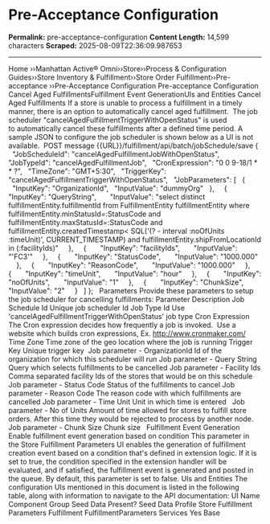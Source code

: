 # Pre-Acceptance Configuration

**Permalink:** pre-acceptance-configuration
**Content Length:** 14,599 characters
**Scraped:** 2025-08-09T22:36:09.987653

---

Home &rsaquo;&rsaquo;Manhattan Active® Omni&rsaquo;&rsaquo;Store&rsaquo;&rsaquo;Process & Configuration Guides&rsaquo;&rsaquo;Store Inventory & Fulfillment&rsaquo;&rsaquo;Store Order Fulfillment&rsaquo;&rsaquo;Pre-acceptance ››Pre-Acceptance Configuration Pre-acceptance Configuration Cancel Aged FulfillmentsFulfillment Event GenerationUIs and Entities Cancel Aged Fulfillments If a&nbsp;store&nbsp;is unable to&nbsp;process a fulfillment&nbsp;in a timely manner, there is an option to automatically cancel&nbsp;aged fulfillment.&nbsp; The job scheduler &quot;cancelAgedFulfillmentTriggerWithOpenStatus&quot; is used to&nbsp;automatically cancel&nbsp;these fulfillments&nbsp;after&nbsp;a defined&nbsp;time period.&nbsp;A sample JSON to configure the job scheduler is shown below as a&nbsp;UI is not available.&nbsp; POST message {{URL}}/fulfillment/api/batch/jobSchedule/save {&nbsp; &nbsp; &quot;JobScheduleId&quot;: &quot;cancelAgedFulfillmentJobWithOpenStatus&quot;, &nbsp; &quot;JobTypeId&quot;: &quot;cancelAgedFulfillmentJob&quot;, &nbsp; &quot;CronExpression&quot;: &quot;0 0 9-18/1 * * ?&quot;, &nbsp;&nbsp;&quot;TimeZone&quot;: &quot;GMT+5:30&quot;, &nbsp; &quot;TriggerKey&quot;: &quot;cancelAgedFulfillmentTriggerWithOpenStatus&quot;, &nbsp; &quot;JobParameters&quot;: [ &nbsp;&nbsp;{ &nbsp;&nbsp;&quot;InputKey&quot;: &quot;OrganizationId&quot;, &nbsp;&nbsp;&quot;InputValue&quot;: &quot;dummyOrg&quot; &nbsp;&nbsp;}, &nbsp; &nbsp; { &nbsp; &nbsp; &nbsp; &quot;InputKey&quot;: &quot;QueryString&quot;, &nbsp; &nbsp; &nbsp; &quot;InputValue&quot;: &quot;select distinct fulfillmentEntity.fulfillmentId from FulfillmentEntity fulfillmentEntity where fulfillmentEntity.minStatusId=:StatusCode and fulfillmentEntity.maxStatusId=:StatusCode and fulfillmentEntity.createdTimestamp&lt; SQL(&#39;(? - interval :noOfUnits :timeUnit)&#39;, CURRENT_TIMESTAMP) and fulfillmentEntity.shipFromLocationId in (:facilityIds)&quot; &nbsp; &nbsp; }, &nbsp; &nbsp; { &nbsp; &nbsp; &nbsp; &quot;InputKey&quot;: &quot;facilityIds&quot;, &nbsp; &nbsp; &nbsp; &quot;InputValue&quot;: &quot;&#39;FC3&#39;&quot; &nbsp; &nbsp; }, &nbsp; &nbsp; { &nbsp; &nbsp; &nbsp; &quot;InputKey&quot;: &quot;StatusCode&quot;, &nbsp; &nbsp; &nbsp; &quot;InputValue&quot;: &quot;1000.000&quot; &nbsp; &nbsp; }, &nbsp; &nbsp; { &nbsp; &nbsp; &nbsp; &quot;InputKey&quot;: &quot;ReasonCode&quot;, &nbsp; &nbsp; &nbsp; &quot;InputValue&quot;: &quot;1000.000&quot; &nbsp; &nbsp; }, &nbsp; &nbsp; { &nbsp; &nbsp; &nbsp; &quot;InputKey&quot;: &quot;timeUnit&quot;, &nbsp; &nbsp; &nbsp; &quot;InputValue&quot;: &quot;hour&quot; &nbsp; &nbsp; }, &nbsp; &nbsp; { &nbsp; &nbsp; &nbsp; &quot;InputKey&quot;: &quot;noOfUnits&quot;, &nbsp; &nbsp; &nbsp; &quot;InputValue&quot;: &quot;1&quot; &nbsp; &nbsp; }, &nbsp; &nbsp; { &nbsp; &nbsp; &nbsp; &quot;InputKey&quot;: &quot;ChunkSize&quot;, &nbsp; &nbsp; &nbsp; &quot;InputValue&quot;: &quot;2&quot; &nbsp; &nbsp; } &nbsp; ] }; &nbsp; Parameters Provide these&nbsp;parameters to setup the job scheduler for cancelling fulfillments: Parameter Description Job Schedule Id Unique job scheduler Id Job Type Id Use &#39;cancelAgedFulfillmentTriggerWithOpenStatus&#39;&nbsp;job type Cron Expression The Cron expression decides how frequently a job is invoked.&nbsp;&nbsp;Use a website which builds cron expressions, Ex.&nbsp;http://www.cronmaker.com/ Time Zone Time zone of the geo location where the job is running Trigger Key Unique trigger key&nbsp; Job parameter -&nbsp;OrganizationId Id of the organization for which this scheduler will run Job parameter - Query String Query which selects fulfillments to be cancelled Job parameter - Facility Ids Comma separated facility Ids of the stores that would be on this schedule Job parameter -&nbsp;Status Code Status of the fulfillments to cancel Job parameter - Reason Code The reason code with which fulfillments are cancelled Job parameter - Time Unit Unit in which time is entered &nbsp; Job parameter - No of Units Amount of time allowed for stores to fulfill store orders. After this time they would be rejected to process by another node. Job parameter - Chunk Size Chunk size &nbsp; Fulfillment Event Generation Enable fulfillment event generation based on condition This parameter in the Store Fulfillment Parameters UI enables the generation of fulfillment creation event based on a condition that&#39;s defined in extension logic. If it is set to true, the condition specified in the extension handler will be evaluated, and if satisfied, the fulfillment event is generated and posted in the queue. By default, this parameter is set to false. UIs and Entities The configuration UIs mentioned in this document is listed in the following table,&nbsp;along with information to&nbsp;navigate&nbsp;to the API documentation: UI Name Component Group Seed Data Present? Seed Data Profile Store Fulfillment Parameters Fulfillment FulfillmentParameters Services Yes Base